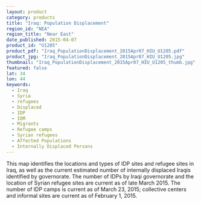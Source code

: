 ```yaml
---
layout: product
category: products
title: "Iraq: Population Displacement"
region_id: "NEA"
region_title: "Near East"
date_published: 2015-04-07
product_id: "U1205"
product_pdf: "Iraq_PopulationDisplacement_2015Apr07_HIU_U1205.pdf"
product_jpg: "Iraq_PopulationDisplacement_2015Apr07_HIU_U1205.jpg"
thumbnail: "Iraq_PopulationDisplacement_2015Apr07_HIU_U1205_thumb.jpg"
featured: false
lat: 34
lon: 44
keywords:
  - Iraq
  - Syria
  - refugees
  - Displaced
  - IDP
  - IOM
  - Migrants
  - Refugee camps
  - Syrian refugees
  - Affected Populations
  - Internally Displaced Persons
---
```

This map identifies the locations and types of IDP sites and refugee sites in Iraq, as well as the current estimated number of internally displaced Iraqis identified by governorate.  The number of IDPs by Iraqi governorate and the location of Syrian refugee sites are current as of late March 2015. The number of IDP camps is current as of March 23, 2015; collective centers and informal sites are current as of February 1, 2015. 
